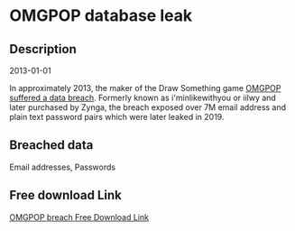 # OMGPOP database leak

## Description

2013-01-01

In approximately 2013, the maker of the Draw Something game <a href="https://www.cpomagazine.com/cyber-security/password-breach-of-game-developer-zynga-compromises-170-million-accounts/" target="_blank" rel="noopener">OMGPOP suffered a data breach</a>. Formerly known as i'minlikewithyou or iilwy and later purchased by Zynga, the breach exposed over 7M email address and plain text password pairs which were later leaked in 2019.

## Breached data

Email addresses, Passwords

## Free download Link

[OMGPOP breach Free Download Link](https://link-to.net/1229997/750.1266972138599/dynamic/?r=aHR0cHM6Ly93d3cubWVkaWFmaXJlLmNvbS92aWV3LzFHWG1iT2dUeXduTnpkUy9vbWdwb3AuY29tL2ZpbGU=)